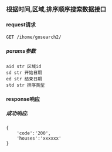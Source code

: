 
### 根据时间,区域,排序顺序搜索数据接口

#### request请求

    GET /ihome/gosearch2/
    
##### params参数

    aid str 区域id
    sd str 开始日期
    ed str 结束日期
    std str 排序类型
    
#### response响应

##### 成功响应:

    {
        'code':'200',
        'houses':'xxxxxx'
    }

    